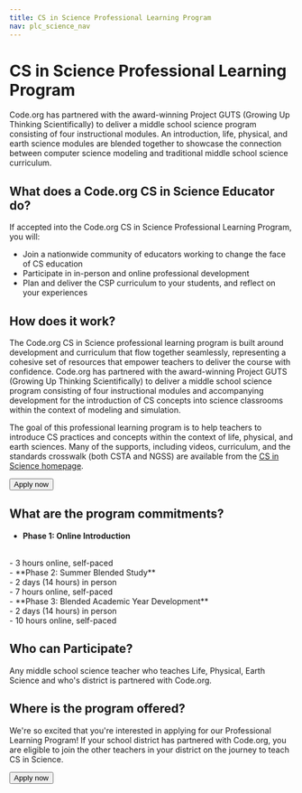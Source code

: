 ```yaml
---
title: CS in Science Professional Learning Program
nav: plc_science_nav
---
```

# CS in Science Professional Learning Program #

Code.org has partnered with the award-winning Project GUTS (Growing Up Thinking Scientifically) to deliver a middle school science program consisting of four instructional modules. An introduction, life, physical, and earth science modules are blended together to showcase the connection between computer science modeling and traditional middle school science curriculum. 


## What does a Code.org CS in Science Educator do?
If accepted into the Code.org CS in Science Professional Learning Program, you will:

- Join a nationwide community of educators working to change the face of CS education 
- Participate in in-person and online professional development
- Plan and deliver the CSP curriculum to your students, and reflect on your experiences
 
 
## <a name="components"></a>How does it work?
The Code.org CS in Science professional learning program is built around development and curriculum that flow together seamlessly, representing a cohesive set of resources that empower teachers to deliver the course with confidence. Code.org has partnered with the award-winning Project GUTS (Growing Up Thinking Scientifically) to deliver a middle school science program consisting of four instructional modules and accompanying development for the introduction of CS concepts into science classrooms within the context of modeling and simulation.  

The goal of this professional learning program is to help teachers to introduce CS practices and concepts within the context of life, physical, and earth sciences. Many of the supports, including videos, curriculum, and the standards crosswalk (both CSTA and NGSS) are available from the [CS in Science homepage](/curriculum/science).


[<button>Apply now</button>](/educate/professional-learning/cs-in-science-apply)

## <a name="commitments"></a>What are the program commitments?

- **Phase 1: Online Introduction**
<br/>
	- 3 hours online, self-paced
<br/>
- **Phase 2: Summer Blended Study**
<br/>
	- 2 days (14 hours) in person
<br/>
	- 7 hours online, self-paced
<br/>
- **Phase 3: Blended Academic Year Development**
<br/>
	- 2 days (14 hours) in person
<br/>
	- 10 hours online, self-paced

## <a name="participate"></a>Who can Participate?

Any middle school science teacher who teaches Life, Physical, Earth Science and who's district is partnered with Code.org.

## <a name="locations"></a>Where is the program offered?
We're so excited that you're interested in applying for our Professional Learning Program! If your school district has partnered with Code.org, you are eligible to join the other teachers in your district on the journey to teach CS in Science. 

[<button>Apply now</button>](/educate/professional-learning/cs-in-science-apply)

